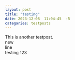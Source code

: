 ```yaml
---
layout: post
title: "testing"
date: 2023-12-08  11:04:45  -5
categories: testposts
---
```


This is another testpost.\
new\
line\
testing 123